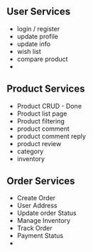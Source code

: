 ## User Services

- login / register
- update profile
- update info
- wish list
- compare product
-

## Product Services

- Product CRUD - Done
- Product list page
- Product filtering
- product comment
- product comment reply
- product review
- category
- inventory

## Order Services

- Create Order
- User Address
- Update order Status
- Manage Inventory
- Track Order
- Payment Status
-
